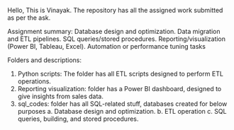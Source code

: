 Hello,
This is Vinayak. The repository has all the assigned work submitted as per the ask.

Assignment summary:
  Database design and optimization.
  Data migration and ETL pipelines.
  SQL queries/stored procedures.
  Reporting/visualization (Power BI, Tableau, Excel).
  Automation or performance tuning tasks

Folders and descriptions:
  1. Python scripts: The folder has all ETL scripts designed to perform ETL operations.
  2. Reporting visualization: folder has a Power BI dashboard, designed to give insights from sales data.
  3. sql_codes: folder has all SQL-related stuff, databases created for below purposes
     a. Database design and optimization.
     b. ETL operation
     c. SQL queries, building, and stored procedures. 
